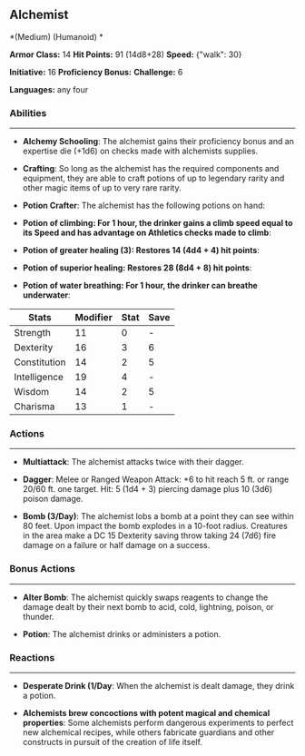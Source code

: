 ## Alchemist
*(Medium) (Humanoid) *

**Armor Class:** 14
**Hit Points:** 91 (14d8+28)
**Speed:** {"walk": 30}

**Initiative:** 16
**Proficiency Bonus:**
**Challenge:** 6

**Languages:** any four

### Abilities
 --- 
- **Alchemy Schooling**: The alchemist gains their proficiency bonus and an expertise die (+1d6) on checks made with alchemists supplies.

- **Crafting**: So long as the alchemist has the required components and equipment, they are able to craft potions of up to legendary rarity and other magic items of up to very rare rarity.

- **Potion Crafter**: The alchemist has the following potions on hand:

- **Potion of climbing: For 1 hour, the drinker gains a climb speed equal to its Speed and has advantage on Athletics checks made to climb**: 

- **Potion of greater healing (3): Restores 14 (4d4 + 4) hit points**: 

- **Potion of superior healing: Restores 28 (8d4 + 8) hit points**: 

- **Potion of water breathing: For 1 hour, the drinker can breathe underwater**: 



| Stats | Modifier | Stat | Save
| ---- | ---- | ---- | ---- |
| Strength | 11 | 0 | - |
| Dexterity | 16 | 3 | 6 |
| Constitution | 14 | 2 | 5 |
| Intelligence | 19 | 4 | - |
| Wisdom | 14 | 2 | 5 |
| Charisma | 13 | 1 | - |

### Actions
 --- 
- **Multiattack**: The alchemist attacks twice with their dagger.

- **Dagger**: Melee or Ranged Weapon Attack: +6 to hit  reach 5 ft. or range 20/60 ft.  one target. Hit: 5 (1d4 + 3) piercing damage plus 10 (3d6) poison damage.

- **Bomb (3/Day)**: The alchemist lobs a bomb at a point they can see within 80 feet. Upon impact  the bomb explodes in a 10-foot radius. Creatures in the area make a DC 15 Dexterity saving throw  taking 24 (7d6) fire damage on a failure or half damage on a success.

### Bonus Actions
 --- 
- **Alter Bomb**: The alchemist quickly swaps reagents to change the damage dealt by their next bomb to acid, cold, lightning, poison, or thunder.

- **Potion**: The alchemist drinks or administers a potion.

### Reactions
 --- 
- **Desperate Drink (1/Day**: When the alchemist is dealt damage, they drink a potion.

- **Alchemists brew concoctions with potent magical and chemical properties**: Some alchemists perform dangerous experiments to perfect new alchemical recipes, while others fabricate guardians and other constructs in pursuit of the creation of life itself.

